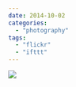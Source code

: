 ```yaml
---
date: 2014-10-02
categories: 
  - "photography"
tags: 
  - "flickr"
  - "ifttt"
---
```


![](https://farm3.staticflickr.com/2947/15234088877_c991c688a8_b.jpg)
